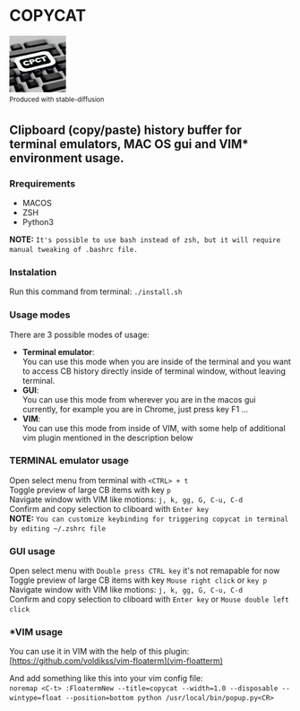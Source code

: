 # COPYCAT  
<img src="/logo.jpeg"  width="20%" height="20%"><br/>
<sup>Produced with stable-diffusion<sup>

## Clipboard (copy/paste) history buffer for terminal emulators, MAC OS gui and VIM* environment usage.

### Rrequirements  
- MACOS  
- ZSH  
- Python3  

**NOTE:** `It's possible to use bash instead of zsh, but it will require manual tweaking of .bashrc file.`  

### Instalation  

Run this command from terminal: `./install.sh`  
### Usage modes
There are 3 possible modes of usage:
- **Terminal emulator**:  
You can use this mode when you are inside of the terminal and you want to access CB history directly inside of terminal window, without leaving terminal.
- **GUI**:  
You can use this mode from wherever you are in the macos gui currently, for example you are in Chrome, just press key F1 ...  
- **VIM**:  
You can use this mode from inside of VIM, with some help of additional vim plugin mentioned in the description below  


### TERMINAL emulator usage
Open select menu from terminal with `<CTRL> + t`  
Toggle preview of large CB items with key `p`  
Navigate window with VIM like motions: `j, k, gg, G, C-u, C-d`  
Confirm and copy selection to cliboard with `Enter key`  
**NOTE:** `You can customize keybinding for triggering copycat in terminal by editing ~/.zshrc file`  

### GUI usage
Open select menu with `Double press CTRL key` it's not remapable for now  
Toggle preview of large CB items with key `Mouse right click` or `key p`   
Navigate window with VIM like motions: `j, k, gg, G, C-u, C-d`  
Confirm and copy selection to cliboard with `Enter key` or `Mouse double left click`   

### *VIM usage
You can use it in VIM with the help of this plugin:  
[https://github.com/voldikss/vim-floaterm](vim-floatterm)  

And add something like this into your vim config file:  
`noremap <C-t> :FloatermNew --title=copycat --width=1.0 --disposable --wintype=float --position=bottom python /usr/local/bin/popup.py<CR>`

